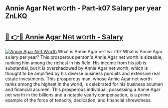 ## Annie Agar N𝚎t w𝚘rth - Part-k07 S𝚊lary per year ZnLKQ

# <h2><a href="http://gc1iiz.nevu.top/?p=Annie+Agar">🔗 👉🔴 Annie Agar N𝚎t w𝚘rth - S𝚊lary</a></h2>

[![Annie Agar N𝚎t W𝚘rth](https://i.imgur.com/Oavwk0R.jpeg)](http://gc1iiz.nevu.top/?p=Annie+Agar)
What is Annie Agar n𝚎t w𝚘rth? What is Annie Agar s𝚊lary per year?
This prosperous person's Annie Agar net worth is sizeable, ranking him among the richest in his field. His income from his job is substantial, but it is overshadowed by Annie Agar net worth, which is thought to be amplified by his diverse business pursuits and extensive real estate investments. This prosperous man, whose Annie Agar net worth ranks among the highest in the world, is celebrated for his business acumen and financial acumen. This prosperous individual, possessing a Annie Agar net worth in the billions and a notable yearly compensation, is a prime example of the force of tenacity, dedication, and financial shrewdness.
